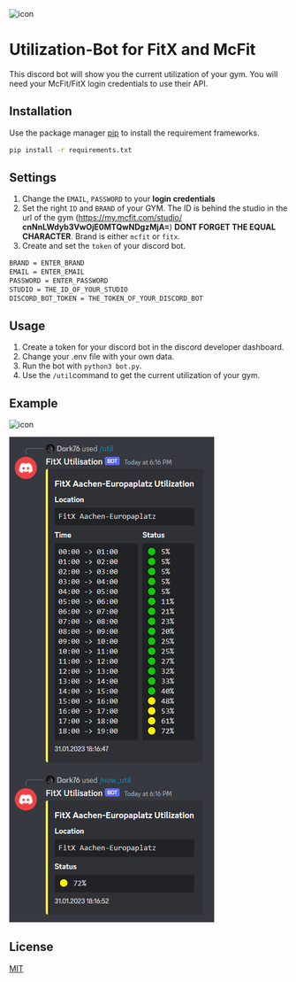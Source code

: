 <img src="https://upload.wikimedia.org/wikipedia/commons/3/3b/Logo_McFIT_GmbH.jpg" alt="icon" width="128" hight="128"/>


# Utilization-Bot for FitX and McFit

This discord bot will show you the current utilization of your gym.
You will need your McFit/FitX login credentials to use their API.

## Installation

Use the package manager [pip](https://pip.pypa.io/en/stable/) to install the requirement frameworks.

```bash
pip install -r requirements.txt
```
## Settings
1. Change the ```EMAIL```, ```PASSWORD``` to your **login credentials**
2. Set the right ```ID``` and ```BRAND``` of your GYM. The ID is behind the studio in the url of the gym (https://my.mcfit.com/studio/ **cnNnLWdyb3VwOjE0MTQwNDgzMjA=**) **DONT FORGET THE EQUAL CHARACTER**. Brand is either `mcfit` or `fitx`.
3. Create and set the ```token``` of your discord bot.

```env
BRAND = ENTER_BRAND
EMAIL = ENTER_EMAIL
PASSWORD = ENTER_PASSWORD
STUDIO = THE_ID_OF_YOUR_STUDIO
DISCORD_BOT_TOKEN = THE_TOKEN_OF_YOUR_DISCORD_BOT
```
## Usage
1. Create a token for your discord bot in the discord developer dashboard.
2. Change your .env file with your own data.
3. Run the bot with ```python3 bot.py```.
4. Use the ```/util```command to get the current utilization of your gym.

## Example
<img src="https://i.imgur.com/2mABMjF.png" alt="icon" width="265" hight="265"/>

![Discord](images/discord_example.png)

## License
[MIT](https://choosealicense.com/licenses/mit/)